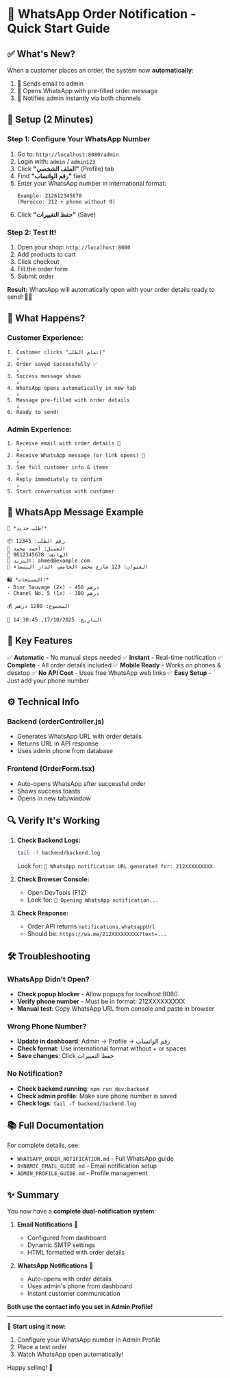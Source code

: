 # 🎉 WhatsApp Order Notification - Quick Start Guide

## ✅ What's New?

When a customer places an order, the system now **automatically**:
1. 📧 Sends email to admin
2. 📱 Opens WhatsApp with pre-filled order message
3. 🔔 Notifies admin instantly via both channels

## 🚀 Setup (2 Minutes)

### Step 1: Configure Your WhatsApp Number

1. Go to: `http://localhost:8080/admin`
2. Login with: `admin` / `admin123`
3. Click **"الملف الشخصي"** (Profile) tab
4. Find **"رقم الواتساب"** field
5. Enter your WhatsApp number in international format:
   ```
   Example: 212612345678
   (Morocco: 212 + phone without 0)
   ```
6. Click **"حفظ التغييرات"** (Save)

### Step 2: Test It!

1. Open your shop: `http://localhost:8080`
2. Add products to cart
3. Click checkout
4. Fill the order form
5. Submit order

**Result:** WhatsApp will automatically open with your order details ready to send! 📱✨

## 📱 What Happens?

### Customer Experience:
```
1. Customer clicks "إتمام الطلب"
   ↓
2. Order saved successfully ✅
   ↓
3. Success message shown
   ↓
4. WhatsApp opens automatically in new tab
   ↓
5. Message pre-filled with order details
   ↓
6. Ready to send!
```

### Admin Experience:
```
1. Receive email with order details 📧
   ↓
2. Receive WhatsApp message (or link opens) 📱
   ↓
3. See full customer info & items
   ↓
4. Reply immediately to confirm
   ↓
5. Start conversation with customer
```

## 💬 WhatsApp Message Example

```
🔔 *طلب جديد!*

📦 رقم الطلب: 12345
👤 العميل: أحمد محمد
📱 الهاتف: 0612345678
📧 البريد: ahmed@example.com
📍 العنوان: 123 شارع محمد الخامس، الدار البيضاء

🛍️ *المنتجات:*
- Dior Sauvage (2x) - 450 درهم
- Chanel No. 5 (1x) - 380 درهم

💰 المجموع: 1280 درهم

📅 التاريخ: 17/10/2025, 14:30:45
```

## 🎯 Key Features

✅ **Automatic** - No manual steps needed
✅ **Instant** - Real-time notification
✅ **Complete** - All order details included
✅ **Mobile Ready** - Works on phones & desktop
✅ **No API Cost** - Uses free WhatsApp web links
✅ **Easy Setup** - Just add your phone number

## ⚙️ Technical Info

### Backend (orderController.js)
- Generates WhatsApp URL with order details
- Returns URL in API response
- Uses admin phone from database

### Frontend (OrderForm.tsx)
- Auto-opens WhatsApp after successful order
- Shows success toasts
- Opens in new tab/window

## 🔍 Verify It's Working

1. **Check Backend Logs:**
   ```bash
   tail -f backend/backend.log
   ```
   Look for: `📱 WhatsApp notification URL generated for: 212XXXXXXXXX`

2. **Check Browser Console:**
   - Open DevTools (F12)
   - Look for: `📱 Opening WhatsApp notification...`

3. **Check Response:**
   - Order API returns `notifications.whatsappUrl`
   - Should be: `https://wa.me/212XXXXXXXXX?text=...`

## 🛠️ Troubleshooting

### WhatsApp Didn't Open?
- **Check popup blocker** - Allow popups for localhost:8080
- **Verify phone number** - Must be in format: 212XXXXXXXXX
- **Manual test**: Copy WhatsApp URL from console and paste in browser

### Wrong Phone Number?
- **Update in dashboard**: Admin → Profile → رقم الواتساب
- **Check format**: Use international format without + or spaces
- **Save changes**: Click حفظ التغييرات

### No Notification?
- **Check backend running**: `npm run dev:backend`
- **Check admin profile**: Make sure phone number is saved
- **Check logs**: `tail -f backend/backend.log`

## 📚 Full Documentation

For complete details, see:
- `WHATSAPP_ORDER_NOTIFICATION.md` - Full WhatsApp guide
- `DYNAMIC_EMAIL_GUIDE.md` - Email notification setup
- `ADMIN_PROFILE_GUIDE.md` - Profile management

## ✨ Summary

You now have a **complete dual-notification system**:

1. **Email Notifications** 📧
   - Configured from dashboard
   - Dynamic SMTP settings
   - HTML formatted with order details

2. **WhatsApp Notifications** 📱
   - Auto-opens with order details
   - Uses admin's phone from dashboard
   - Instant customer communication

**Both use the contact info you set in Admin Profile!**

---

🎊 **Start using it now:**
1. Configure your WhatsApp number in Admin Profile
2. Place a test order
3. Watch WhatsApp open automatically!

Happy selling! 🚀

